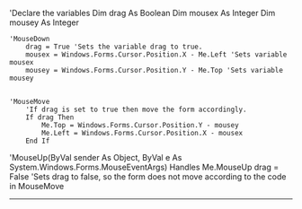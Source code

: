 'Declare the variables
    Dim drag As Boolean
    Dim mousex As Integer
    Dim mousey As Integer
    
    'MouseDown
        drag = True 'Sets the variable drag to true.
        mousex = Windows.Forms.Cursor.Position.X - Me.Left 'Sets variable mousex
        mousey = Windows.Forms.Cursor.Position.Y - Me.Top 'Sets variable mousey


    'MouseMove
        'If drag is set to true then move the form accordingly.
        If drag Then
            Me.Top = Windows.Forms.Cursor.Position.Y - mousey
            Me.Left = Windows.Forms.Cursor.Position.X - mousex
        End If


  'MouseUp(ByVal sender As Object, ByVal e As System.Windows.Forms.MouseEventArgs) Handles Me.MouseUp
        drag = False 'Sets drag to false, so the form does not move according to the code in MouseMove

-------------------------------------------------------------------------------------------------------------------
